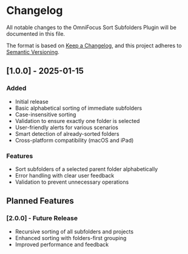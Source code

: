 # Changelog

All notable changes to the OmniFocus Sort Subfolders Plugin will be documented in this file.

The format is based on [Keep a Changelog](https://keepachangelog.com/en/1.0.0/),
and this project adheres to [Semantic Versioning](https://semver.org/spec/v2.0.0.html).

## [1.0.0] - 2025-01-15

### Added
- Initial release
- Basic alphabetical sorting of immediate subfolders
- Case-insensitive sorting
- Validation to ensure exactly one folder is selected
- User-friendly alerts for various scenarios
- Smart detection of already-sorted folders
- Cross-platform compatibility (macOS and iPad)

### Features
- Sort subfolders of a selected parent folder alphabetically
- Error handling with clear user feedback
- Validation to prevent unnecessary operations

## Planned Features

### [2.0.0] - Future Release
- Recursive sorting of all subfolders and projects
- Enhanced sorting with folders-first grouping
- Improved performance and feedback
